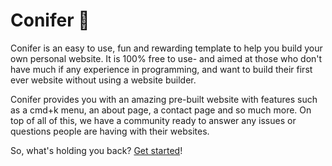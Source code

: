 <h1>Conifer 🌲</h1>

Conifer is an easy to use, fun and rewarding template to help you build your own personal website. It is 100% free to use- and aimed at those who don't have much if any experience in programming, and want to build their first ever website without using a website builder.

Conifer provides you with an amazing pre-built website with features such as a cmd+k menu, an about page, a contact page and so much more. On top of all of this, we have a community ready to answer any issues or questions people are having with their websites.

So, what's holding you back? <a href="https://">Get started</a>!
